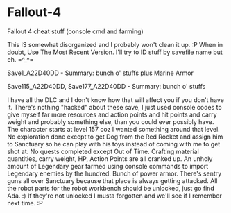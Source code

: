 # Fallout-4
Fallout 4 cheat stuff (console cmd and farming)

This IS somewhat disorganized and I probably won't clean it up. :P When in doubt, Use The Most Recent Version. I'll try to ID stuff by savefile name but eh. =^_^=


Save1_A22D40DD - Summary: bunch o' stuffs plus Marine Armor


Save115_A22D40DD, Save177_A22D40DD - Summary: bunch o' stuffs

I have all the DLC and I don't know how that will affect you if you don't have it. There's nothing "hacked" about these save, I just used console codes to give myself far more resources and action points and hit points and carry weight and probably something else, than you could ever possibly have. The character starts at level 157 coz I wanted something around that level. No exploration done except to get Dog from the Red Rocket and assign him to Sanctuary so he can play with his toys instead of coming with me to get shot at. No quests completed except Out of Time. Crafting material quantities, carry weight, HP, Action Points are all cranked up. An unholy amount of Legendary gear farmed using console commands to import Legendary enemies by the hundred. Bunch of power armor. There's sentry guns all over Sanctuary because that place is always getting attacked. All the robot parts for the robot workbench should be unlocked, just go find Ada. :) If they're not unlocked I musta forgotten and we'll see if I remember next time. :P
